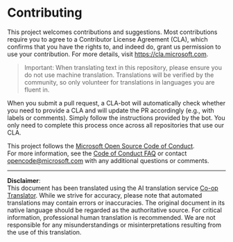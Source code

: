 <!--
CO_OP_TRANSLATOR_METADATA:
{
  "original_hash": "977ec5266dfd78ad1ce2bd8d46fccbda",
  "translation_date": "2025-09-06T10:43:56+00:00",
  "source_file": "CONTRIBUTING.md",
  "language_code": "en"
}
-->
# Contributing

This project welcomes contributions and suggestions. Most contributions require you to agree to a Contributor License Agreement (CLA), which confirms that you have the rights to, and indeed do, grant us permission to use your contribution. For more details, visit https://cla.microsoft.com.

> Important: When translating text in this repository, please ensure you do not use machine translation. Translations will be verified by the community, so only volunteer for translations in languages you are fluent in.

When you submit a pull request, a CLA-bot will automatically check whether you need to provide a CLA and will update the PR accordingly (e.g., with labels or comments). Simply follow the instructions provided by the bot. You only need to complete this process once across all repositories that use our CLA.

This project follows the [Microsoft Open Source Code of Conduct](https://opensource.microsoft.com/codeofconduct/).  
For more information, see the [Code of Conduct FAQ](https://opensource.microsoft.com/codeofconduct/faq/) or contact [opencode@microsoft.com](mailto:opencode@microsoft.com) with any additional questions or comments.

---

**Disclaimer**:  
This document has been translated using the AI translation service [Co-op Translator](https://github.com/Azure/co-op-translator). While we strive for accuracy, please note that automated translations may contain errors or inaccuracies. The original document in its native language should be regarded as the authoritative source. For critical information, professional human translation is recommended. We are not responsible for any misunderstandings or misinterpretations resulting from the use of this translation.